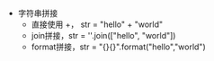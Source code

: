 - 字符串拼接
	- 直接使用 +， str = "hello" + "world"
	- join拼接，str = ''.join(["hello", "world"])
	- format拼接，str = "{}{}".format("hello","world")